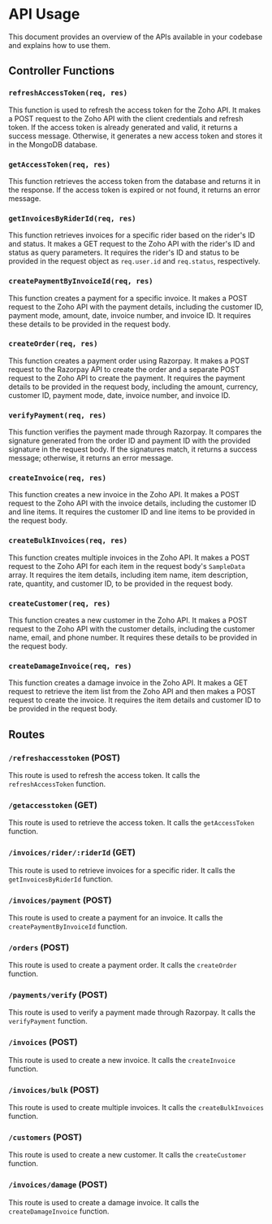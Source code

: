 # API Usage

This document provides an overview of the APIs available in your codebase and explains how to use them.

## Controller Functions

### `refreshAccessToken(req, res)`

This function is used to refresh the access token for the Zoho API. It makes a POST request to the Zoho API with the client credentials and refresh token. If the access token is already generated and valid, it returns a success message. Otherwise, it generates a new access token and stores it in the MongoDB database.

### `getAccessToken(req, res)`

This function retrieves the access token from the database and returns it in the response. If the access token is expired or not found, it returns an error message.

### `getInvoicesByRiderId(req, res)`

This function retrieves invoices for a specific rider based on the rider's ID and status. It makes a GET request to the Zoho API with the rider's ID and status as query parameters. It requires the rider's ID and status to be provided in the request object as `req.user.id` and `req.status`, respectively.

### `createPaymentByInvoiceId(req, res)`

This function creates a payment for a specific invoice. It makes a POST request to the Zoho API with the payment details, including the customer ID, payment mode, amount, date, invoice number, and invoice ID. It requires these details to be provided in the request body.

### `createOrder(req, res)`

This function creates a payment order using Razorpay. It makes a POST request to the Razorpay API to create the order and a separate POST request to the Zoho API to create the payment. It requires the payment details to be provided in the request body, including the amount, currency, customer ID, payment mode, date, invoice number, and invoice ID.

### `verifyPayment(req, res)`

This function verifies the payment made through Razorpay. It compares the signature generated from the order ID and payment ID with the provided signature in the request body. If the signatures match, it returns a success message; otherwise, it returns an error message.

### `createInvoice(req, res)`

This function creates a new invoice in the Zoho API. It makes a POST request to the Zoho API with the invoice details, including the customer ID and line items. It requires the customer ID and line items to be provided in the request body.

### `createBulkInvoices(req, res)`

This function creates multiple invoices in the Zoho API. It makes a POST request to the Zoho API for each item in the request body's `SampleData` array. It requires the item details, including item name, item description, rate, quantity, and customer ID, to be provided in the request body.

### `createCustomer(req, res)`

This function creates a new customer in the Zoho API. It makes a POST request to the Zoho API with the customer details, including the customer name, email, and phone number. It requires these details to be provided in the request body.

### `createDamageInvoice(req, res)`

This function creates a damage invoice in the Zoho API. It makes a GET request to retrieve the item list from the Zoho API and then makes a POST request to create the invoice. It requires the item details and customer ID to be provided in the request body.

## Routes

### `/refreshaccesstoken` (POST)

This route is used to refresh the access token. It calls the `refreshAccessToken` function.

### `/getaccesstoken` (GET)

This route is used to retrieve the access token. It calls the `getAccessToken` function.

### `/invoices/rider/:riderId` (GET)

This route is used to retrieve invoices for a specific rider. It calls the `getInvoicesByRiderId` function.

### `/invoices/payment` (POST)

This route is used to create a payment for an invoice. It calls the `createPaymentByInvoiceId` function.

### `/orders` (POST)

This route is used to create a payment order. It calls the `createOrder` function.

### `/payments/verify` (POST)

This route is used to verify a payment made through Razorpay. It calls the `verifyPayment` function.

### `/invoices` (POST)

This route is used to create a new invoice. It calls the `createInvoice` function.

### `/invoices/bulk` (POST)

This route is used to create multiple invoices. It calls the `createBulkInvoices` function.

### `/customers` (POST)

This route is used to create a new customer. It calls the `createCustomer` function.

### `/invoices/damage` (POST)

This route is used to create a damage invoice. It calls the `createDamageInvoice` function.